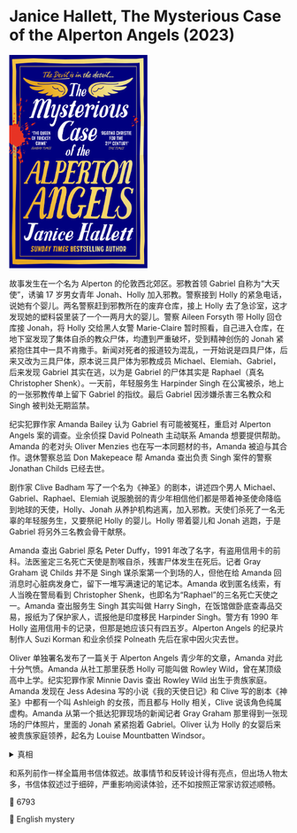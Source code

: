 # Janice Hallett, The Mysterious Case of the Alperton Angels (2023)

<img src=images/2023_cover.jpg width=250/>

故事发生在一个名为 Alperton 的伦敦西北郊区。邪教首领 Gabriel 自称为“大天使”，诱骗 17 岁男女青年 Jonah、Holly 加入邪教。警察接到 Holly 的紧急电话，说她有个婴儿。两名警察赶到邪教所在的废弃仓库，接上 Holly 去了急诊室，这才发现她的塑料袋里装了一个一两月大的婴儿。警察 Aileen Forsyth 带 Holly 回仓库接 Jonah，将 Holly 交给黑人女警 Marie-Claire 暂时照看，自己进入仓库，在地下室发现了集体自杀的教众尸体，均遭到严重破坏，受到精神创伤的 Jonah 紧紧抱住其中一具不肯撒手。新闻对死者的报道较为混乱，一开始说是四具尸体，后来又改为三具尸体，原本说三具尸体为邪教成员 Michael、Elemiah、Gabriel，后来发现 Gabriel 其实在逃，以为是 Gabriel 的尸体其实是 Raphael（真名 Christopher Shenk）。一天前，年轻服务生 Harpinder Singh 在公寓被杀，地上的一张邪教传单上留下 Gabriel 的指纹。最后 Gabriel 因涉嫌杀害三名教众和 Singh 被判处无期监禁。

纪实犯罪作家 Amanda Bailey 认为 Gabriel 有可能被冤枉，重启对 Alperton Angels 案的调查。业余侦探 David Polneath 主动联系 Amanda 想要提供帮助。Amanda 的老对头 Oliver Menzies 也在写一本同题材的书，Amanda 被迫与其合作。退休警察总监 Don Makepeace 帮 Amanda 查出负责 Singh 案件的警察 Jonathan Childs 已经去世。

剧作家 Clive Badham 写了一个名为《神圣》的剧本，讲述四个男人 Michael、Gabriel、Raphael、Elemiah 说服脆弱的青少年相信他们都是带着神圣使命降临到地球的天使，Holly、Jonah 从养护机构逃离，加入邪教。天使们杀死了一名无辜的年轻服务生，又要祭祀 Holly 的婴儿。Holly 带着婴儿和 Jonah 逃跑，于是 Gabriel 将另外三名教会骨干献祭。

Amanda 查出 Gabriel 原名 Peter Duffy，1991 年改了名字，有盗用信用卡的前科。法医鉴定三名死亡天使是割喉自杀，残害尸体发生在死后。记者 Gray Graham 说 Childs 并不是 Singh 谋杀案第一个到场的人，但他在给 Amanda 回消息时心脏病发身亡，留下一堆写满速记的笔记本。Amanda 收到匿名线索，有人当晚在警局看到 Christopher Shenk，也即名为“Raphael”的三名死亡天使之一。Amanda 查出服务生 Singh 其实叫做 Harry Singh，在饭馆做卧底查毒品交易，报纸为了保护家人，谎报他是印度移民 Harpinder Singh。警方有 1990 年 Holly 盗用信用卡的记录，但那是她应该只有四五岁。Alperton Angels 的纪录片制作人 Suzi Korman 和业余侦探 Polneath 先后在家中因火灾去世。

Oliver 单独署名发布了一篇关于 Alperton Angels 青少年的文章，Amanda 对此十分气愤。Amanda 从社工那里获悉 Holly 可能叫做 Rowley Wild，曾在某顶级高中上学。纪实犯罪作家 Minnie Davis 查出 Rowley Wild 出生于贵族家庭。Amanda 发现在 Jess Adesina 写的小说《我的天使日记》和 Clive 写的剧本《神圣》中都有一个叫 Ashleigh 的女孩，而且都与 Holly 相关，Clive 说该角色纯属虚构。Amanda 从第一个抵达犯罪现场的新闻记者 Gray Graham 那里得到一张现场的尸体照片，里面的 Jonah 紧紧抱着 Gabriel。Oliver 认为 Holly 的女婴后来被贵族家庭领养，起名为 Louise Mountbatten Windsor。

<details><summary>真相</summary>
婴儿是男孩，不是 Louise Windsor，其父亲为 Don Makepeace，母亲是 Don 的妻子 Julia。Don 曾在 1980 年代末将 Gabriel 送入监狱，邪教团伙将他的婴儿绑架勒索赎金。卧底警察 Singh 跟踪毒枭 Shenk（Raphael），找到由 Holly 和 Jonah 照顾的婴儿，见婴儿疏于照顾，想要带走，被 Jonah 杀害。警方以为 Singh 是被 Shenk 灭口，将 Shenk 在拘留期间杀害。

Gabriel 在 Alperton 案的 13 年前洗脑过一名女孩，也给她起名 Holly，也即后来的 Ashleigh，照顾婴儿的是二代女孩 Holly。Ashleigh 说服二代 Holly 摆脱 Gabriel 控制，向警察报告了婴儿的信息。Don 求助特种部队的朋友营救婴儿。黑人女警兼退役狙击手 Marie-Claire 同时负责处理 Shenk 的尸体和营救婴儿，她意识到 Holly 手中的婴儿就是 Don 被绑架的婴儿，击毙 Michael、Elemiah 之后把 Shenk（Raphael）的尸体混入其中。Gabriel 被击中头部，没有死亡，因为被 Jonah 抱住而未被分尸，后来得以存活，Don 把他送进监狱。

Clive Badham 教写作，Holly 长大后根据亲身经历写了剧本《神圣》，Clive 偷了她的剧本。Don 杀死了协助 Amanda 调查的数名相关人士。Oliver 多年前故意给 Amanda 提供假情报，让她去了错误的地点，导致她被人打伤，视力受损。Amanda 化名 Paul Cole 对 Oliver 实施了精神控制，令其陷入邪教，认为 Louise 是邪恶天使后代，必须被除掉。Oliver 杀死 Amanda，后被 Louise 的安保团队击毙。
</details>

和系列前作一样全篇用书信体叙述。故事情节和反转设计得有亮点，但出场人物太多，书信体叙述过于细碎，严重影响阅读体验，还不如按照正常家访叙述顺畅。

:link: 6793

:file_folder: English mystery
